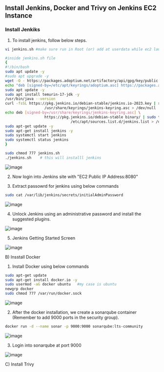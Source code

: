 ## Install Jenkins, Docker and Trivy on Jenkins EC2 Instance

### Install Jenkiks

1) To install jenkins, follow below steps.

```sh
vi jenkins.sh #make sure run in Root (or) add at userdata while ec2 launch

#inside jenkins.sh file
{
#!/bin/bash
sudo apt update -y
#sudo apt upgrade -y
wget -O - https://packages.adoptium.net/artifactory/api/gpg/key/public | tee /etc/apt/keyrings/adoptium.asc
echo "deb [signed-by=/etc/apt/keyrings/adoptium.asc] https://packages.adoptium.net/artifactory/deb $(awk -F= '/^VERSION_CODENAME/{print$2}' /etc/os-release) main" | tee /etc/apt/sources.list.d/adoptium.list
sudo apt update -y
sudo apt install temurin-17-jdk -y
/usr/bin/java --version
curl -fsSL https://pkg.jenkins.io/debian-stable/jenkins.io-2023.key | sudo tee \
                  /usr/share/keyrings/jenkins-keyring.asc > /dev/null
echo deb [signed-by=/usr/share/keyrings/jenkins-keyring.asc] \
                  https://pkg.jenkins.io/debian-stable binary/ | sudo tee \
                              /etc/apt/sources.list.d/jenkins.list > /dev/null
sudo apt-get update -y
sudo apt-get install jenkins -y
sudo systemctl start jenkins
sudo systemctl status jenkins
}

sudo chmod 777 jenkins.sh
./jenkins.sh    # this will installl jenkins
```

![image](https://github.com/user-attachments/assets/1399abf6-8c1f-4998-a36c-a8566cb48f98)

2) Now login into Jenkins site with "EC2 Public IP Address:8080"

3) Extract passowrd for jenkins using below commands

```sh
sudo cat /var/lib/jenkins/secrets/initialAdminPassword
```

![image](https://github.com/user-attachments/assets/5ce27fba-3230-459f-9dcc-b065f64c846f)

4) Unlock Jenkins using an administrative password and install the suggested plugins.

![image](https://github.com/user-attachments/assets/ae9cc14c-324e-411d-a3f9-cc2ba8ef016a)

5) Jenkins Getting Started Screen

![image](https://github.com/user-attachments/assets/89b6f1b5-f74f-4711-83ad-97e568a96856)

B) Insstall Docker

1) Install Docker using below commands

```sh
sudo apt-get update
sudo apt-get install docker.io -y
sudo usermod -aG docker ubuntu   #my case is ubuntu
newgrp docker
sudo chmod 777 /var/run/docker.sock
```

![image](https://github.com/user-attachments/assets/3e32e861-8f0a-4580-9b04-8f251197719f)

2) After the docker installation, we create a sonarqube container (Remember to add 9000 ports in the security group).

```sh
docker run -d --name sonar -p 9000:9000 sonarqube:lts-community
```

![image](https://github.com/user-attachments/assets/6a3efb4a-4b50-41e2-84a0-561805ec22e7)

3) Login into sonarqube at port 9000

![image](https://github.com/user-attachments/assets/12b346ce-2edf-48f8-95ac-d748bff13bcc)

C) Install Trivy







